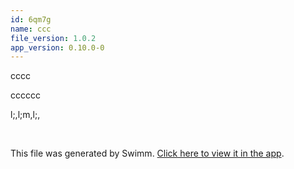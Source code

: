 ```yaml
---
id: 6qm7g
name: ccc
file_version: 1.0.2
app_version: 0.10.0-0
---
```


cccc

cccccc

l;,l;m,l;,

<br/>

This file was generated by Swimm. [Click here to view it in the app](https://swimm-web-app.web.app/repos/Z2l0aHViJTNBJTNBdGVzdC1naXRodWItYXBwJTNBJTNBc3dpbW1pbw==/docs/6qm7g).